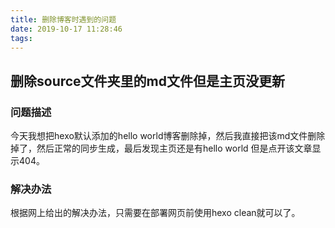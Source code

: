 ```yaml
---
title: 删除博客时遇到的问题
date: 2019-10-17 11:28:46
tags:
---
```


## 删除source文件夹里的md文件但是主页没更新

### 问题描述

今天我想把hexo默认添加的hello world博客删除掉，然后我直接把该md文件删除掉了，然后正常的同步生成，最后发现主页还是有hello world 但是点开该文章显示404。

### 解决办法

根据网上给出的解决办法，只需要在部署网页前使用hexo clean就可以了。

